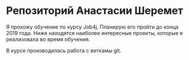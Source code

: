 ﻿# Репозиторий Анастасии Шеремет
Я прохожу обучение по курсу Job4j. Планирую его пройти до конца 2019 года.
Ниже находятся наиболее интересные проекты, которые я реализовала во время обучения.  

В курсе производилась работа с веткамы git.